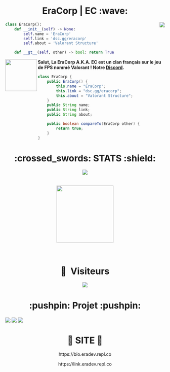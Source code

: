 <h1 align="center">EraCorp | EC :wave:</h1>

<img align="right" src="https://github-readme-stats.vercel.app/api/top-langs/?username=Era-Developer&theme=radical&show_icons=false">

```python
class EraCorp():
    def __init__(self) -> None:
        self.name = 'EraCorp'
        self.link = 'dsc.gg/eracorp'
        self.about = 'Valorant Structure'

    def __gt__(self, other) -> bool: return True
```

<img align="left" src="https://www.pikpng.com/pngl/b/146-1469146_java-logo-png-transparent-vector-java-logo-png.png" width="100">

**Salut, La EraCorp A.K.A. EC est un clan français sur le jeu de FPS nommé Valorant ! Notre [Discord](https://dsc.gg/eracorp).**

```java
class EraCorp {
    public EraCorp() {
        this.name = "EraCorp";
        this.link = "dsc.gg/eracorp";
        this.about = "Valorant Structure";
    }
    public String name;
    public String link;
    public String about;

    public boolean compareTo(EraCorp other) {
        return true;
    }
}
```

<h1 align="center">:crossed_swords: STATS :shield:</h1>
<div align="center">
    <img src="http://github-readme-streak-stats.herokuapp.com?user=Era-Developer&theme=radical&hide_border=true">
</div>
<br>
<br>
<div align="center">
    <img height="180em" src="https://github-readme-stats-eight-theta.vercel.app/api?username=Era-Developer&show_icons=true&theme=radical&include_all_commits=true&locale=fr"/>
</div>
<br>
<br>
<div align="center">
    <h1 align="center">👀 &nbsp;Visiteurs</h1>
    <img src="https://profile-counter.glitch.me/Era-Developer/count.svg" />
</div>

<h1 align="center">:pushpin: Projet :pushpin:</h1>
<img align="center" src="https://gh-card.dev/repos/Era-Developer/ValorShop.svg?fullname">
<img align="center" src="https://gh-card.dev/repos/Era-Developer/Hyden.svg?fullname">
<img align="center" src="https://gh-card.dev/repos/Era-Developer/Sentinels.svg?fullname">

<h1 align="center">🎈 SITE 🎈</h1>
<div align="center">
    <p align="center">https://bio.eradev.repl.co</p>
    <p align="center">https://link.eradev.repl.co</p>
</div>
